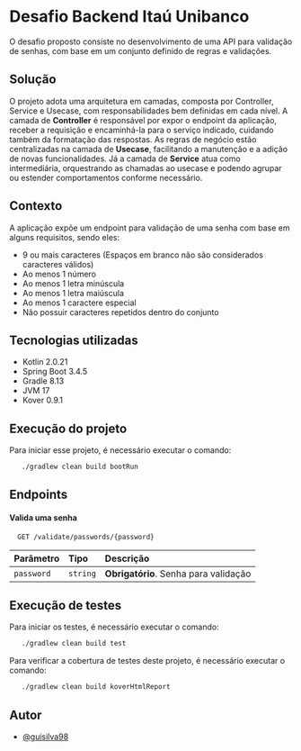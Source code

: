 # Desafio Backend Itaú Unibanco 

O desafio proposto consiste no desenvolvimento de uma API para validação de senhas, com base em um conjunto definido de regras e validações.

## Solução

O projeto adota uma arquitetura em camadas, composta por Controller, Service e Usecase, com responsabilidades bem definidas em cada nível.
A camada de **Controller** é responsável por expor o endpoint da aplicação, receber a requisição e encaminhá-la para o serviço indicado, cuidando também da formatação das respostas.
As regras de negócio estão centralizadas na camada de **Usecase**, facilitando a manutenção e a adição de novas funcionalidades.
Já a camada de **Service** atua como intermediária, orquestrando as chamadas ao usecase e podendo agrupar ou estender comportamentos conforme necessário.

## Contexto

A aplicação expõe um endpoint para validação de uma senha com base em alguns requisitos, sendo eles: 

- 9 ou mais caracteres (Espaços em branco não são considerados caracteres válidos)
- Ao menos 1 número
- Ao menos 1 letra minúscula
- Ao menos 1 letra maiúscula
- Ao menos 1 caractere especial
- Não possuir caracteres repetidos dentro do conjunto

## Tecnologias utilizadas

- Kotlin 2.0.21
- Spring Boot 3.4.5
- Gradle 8.13
- JVM 17
- Kover 0.9.1

## Execução do projeto

Para iniciar esse projeto, é necessário executar o comando:

```bash
   ./gradlew clean build bootRun
```

## Endpoints

#### Valida uma senha

```http
  GET /validate/passwords/{password}
```

| Parâmetro  | Tipo       | Descrição                             |
|:-----------| :--------- |:--------------------------------------|
| `password` | `string` | **Obrigatório**. Senha para validação |


## Execução de testes

Para iniciar os testes, é necessário executar o comando:

```bash
   ./gradlew clean build test
```

Para verificar a cobertura de testes deste projeto, é necessário executar o comando:

```bash
   ./gradlew clean build koverHtmlReport
```

## Autor

- [@guisilva98](https://www.github.com/guisilva98)